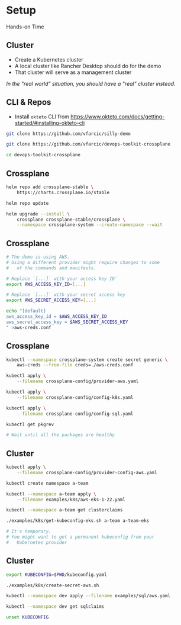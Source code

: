 <!-- .slide: data-background="../img/background/hands-on.jpg" -->
# Setup

<div class="label">Hands-on Time</div>


## Cluster

* Create a Kubernetes cluster
* A local cluster like Rancher Desktop should do for the demo
* That cluster will serve as a management cluster

*In the "real world" situation, you should have a "real" cluster instead.*


## CLI & Repos

* Install `okteto` CLI from https://www.okteto.com/docs/getting-started/#installing-okteto-cli

```bash
git clone https://github.com/vfarcic/silly-demo

git clone https://github.com/vfarcic/devops-toolkit-crossplane

cd devops-toolkit-crossplane
```


## Crossplane

```bash
helm repo add crossplane-stable \
    https://charts.crossplane.io/stable

helm repo update

helm upgrade --install \
    crossplane crossplane-stable/crossplane \
    --namespace crossplane-system --create-namespace --wait
```


## Crossplane

```bash
# The demo is using AWS.
# Using a different provider might require changes to some
#   of the commands and manifests.

# Replace `[...]` with your access key ID`
export AWS_ACCESS_KEY_ID=[...]

# Replace `[...]` with your secret access key
export AWS_SECRET_ACCESS_KEY=[...]

echo "[default]
aws_access_key_id = $AWS_ACCESS_KEY_ID
aws_secret_access_key = $AWS_SECRET_ACCESS_KEY
" >aws-creds.conf
```


## Crossplane

```bash
kubectl --namespace crossplane-system create secret generic \
    aws-creds --from-file creds=./aws-creds.conf

kubectl apply \
    --filename crossplane-config/provider-aws.yaml

kubectl apply \
    --filename crossplane-config/config-k8s.yaml

kubectl apply \
    --filename crossplane-config/config-sql.yaml

kubectl get pkgrev

# Wait until all the packages are healthy
```


## Cluster

```bash
kubectl apply \
    --filename crossplane-config/provider-config-aws.yaml

kubectl create namespace a-team

kubectl --namespace a-team apply \
    --filename examples/k8s/aws-eks-1-22.yaml

kubectl --namespace a-team get clusterclaims

./examples/k8s/get-kubeconfig-eks.sh a-team a-team-eks

# It's temporary.
# You might want to get a permanent kubeconfig from your
#   Kubernetes provider
```


## Cluster

```bash
export KUBECONFIG=$PWD/kubeconfig.yaml

./examples/k8s/create-secret-aws.sh

kubectl --namespace dev apply --filename examples/sql/aws.yaml

kubectl --namespace dev get sqlclaims

unset KUBECONFIG
```
